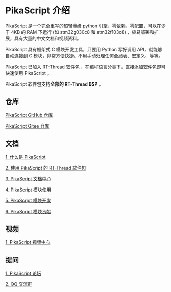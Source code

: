 # PikaScript 介绍

PikaScript 是一个完全重写的超轻量级 python 引擎，零依赖，零配置，可以在少于 4KB 的 RAM 下运行 (如 stm32g030c8 和 stm32f103c8) ，极易部署和扩展，具有大量的中文文档和视频资料。

PikaScript 具有框架式 C 模块开发工具，只要用 Python 写好调用 API，就能够自动连接到 C 模块，非常方便快捷。不用手动处理任何全局表、宏定义、等等。

PikaScript 已加入 [RT-Thread 软件包](https://packages.rt-thread.org/detail.html?package=pikascript) ，在编程语言分类下，直接添加软件包即可快速使用 PikaScript 。

PikaScript 软件包支持**全部的 RT-Thread BSP** 。

## 仓库

[PikaScript GitHub 仓库](https://github.com/pikasTech/pikascript)

[PikaScript Gitee 仓库](https://gitee.com/Lyon1998/pikapython)

## 文档

[1. 什么是 PikaScript](https://pikapython.com/doc/%E5%8E%9F%E7%90%86%E7%AE%80%E4%BB%8B.html)

[2. 使用 PikaScript 的 RT-Thread 软件包](https://pikapython.com/doc/%E4%BB%8E%20RT-Thread%20%E8%BD%AF%E4%BB%B6%E5%8C%85%E5%BC%80%E5%A7%8B.html)

[3. PikaScript 文档中心](https://pikapython.com/doc/index.html)

[4. PikaScript 模块使用](https://pikapython.com/doc/index_module.html)

[5. PikaScript 模块开发](https://pikapython.com/doc/index_cmodule.html)

[6. PikaScript 模块贡献](https://pikapython.com/doc/index_contribute.html)

## 视频

[1. PikaScript 视频中心](https://space.bilibili.com/5365336/channel/seriesdetail?sid=1034902)

## 提问

[1. PikaScript 论坛](https://whycan.com/f_55.html)

[2. QQ 交流群](https://gitee.com/Lyon1998/pikapython#tencent-qq-group)

